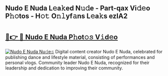 ## Nudo E Nuda L𝚎a𝚔ed N𝚞𝚍e - Part-qax Vi𝚍𝚎o P𝚑𝚘tos - H𝚘𝚝 O𝚗𝚕yf𝚊ns L𝚎a𝚔s ezIA2

# <h2><a href="http://kf7qsp8.oniu.top/?m=Nudo+E+Nuda">🔗👉 🔴 Nudo E Nuda P𝚑ot𝚘𝚜 V𝚒d𝚎o</a></h2>

[![Nudo E Nuda Nu𝚍e𝚜](https://i.imgur.com/0qMVB7G.gif)](http://kf7qsp8.oniu.top/?m=Nudo+E+Nuda)
Digital content creator Nudo E Nuda, celebrated for publishing dance and lifestyle material, consisting of performances and personal vlogs. Community leader Nudo E Nuda, recognized for their leadership and dedication to improving their community.  
